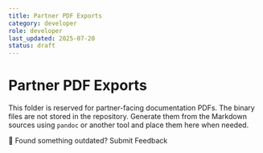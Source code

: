 ```yaml
---
title: Partner PDF Exports
category: developer
role: developer
last_updated: 2025-07-20
status: draft
---
```

# Partner PDF Exports

This folder is reserved for partner-facing documentation PDFs.
The binary files are not stored in the repository. Generate them
from the Markdown sources using `pandoc` or another tool and
place them here when needed.

💬 Found something outdated? Submit Feedback
